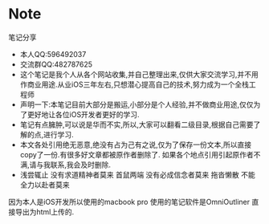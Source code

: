 # Note
笔记分享


- 本人QQ:596492037
- 交流群QQ:482787625
- 这个笔记是我个人从各个网站收集,并自己整理出来,仅供大家交流学习,并不用作商业用途.从业iOS三年左右,只想潜心提高自己的技术,努力成为一个全栈工程师
- 声明一下:本笔记目前大部分是搬运,小部分是个人经验,并不做商业用途,仅仅为了更好地让各位iOS开发者更好的学习.
- 笔记有点臃肿,可以说是华而不实,所以,大家可以翻看二级目录,根据自己需要了解的点,进行学习.
- 本文各处引用绝无恶意,绝没有占为己有之说,仅为了保存一份文本,所以直接copy了一份.有很多好文章都被原作者删除了.
如果各个地点引用引起原作者不满,请与我联系,我会及时删除.
- 浅尝辄止 没有求道精神者莫来
首鼠两端 没有必成信念者莫来
拖沓懒散 不能全力以赴者莫来

因为本人是iOS开发所以使用的macbook pro 使用的笔记软件是OmniOutliner 直接导出为html上传的.
